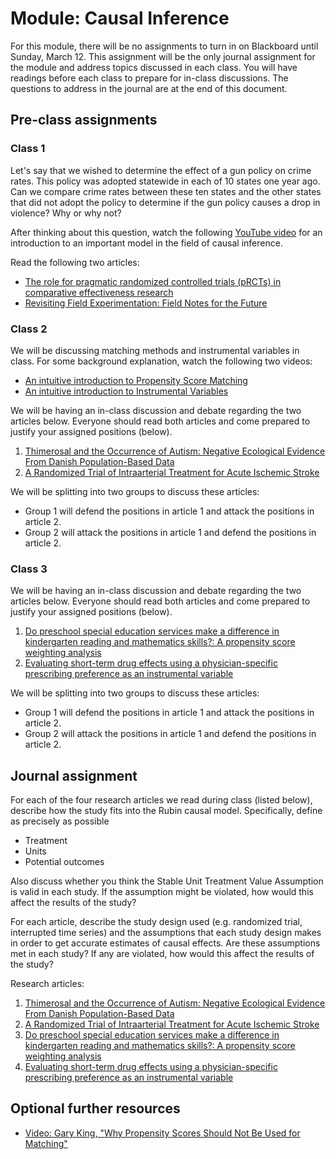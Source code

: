 # Module: Causal Inference

For this module, there will be no assignments to turn in on Blackboard until Sunday, March 12. This assignment will be the only journal assignment for the module and address topics discussed in each class. You will have readings before each class to prepare for in-class discussions. The questions to address in the journal are at the end of this document.

## Pre-class assignments

### Class 1

Let's say that we wished to determine the effect of a gun policy on crime rates. This policy was adopted statewide in each of 10 states one year ago. Can we compare crime rates between these ten states and the other states that did not adopt the policy to determine if the gun policy causes a drop in violence? Why or why not?

After thinking about this question, watch the following [YouTube video](https://www.youtube.com/watch?v=LrmrH26EhSo) for an introduction to an important model in the field of causal inference.

Read the following two articles:

- [The role for pragmatic randomized controlled trials (pRCTs) in comparative effectiveness research](https://www.ncbi.nlm.nih.gov/pubmed/22752634)
- [Revisiting Field Experimentation: Field Notes for the Future](https://www.ncbi.nlm.nih.gov/pubmed/11928889)

### Class 2

We will be discussing matching methods and instrumental variables in class. For some background explanation, watch the following two videos:

- [An intuitive introduction to Propensity Score Matching](https://www.youtube.com/watch?v=ACVyPp1Fy6Y)
- [An intuitive introduction to Instrumental Variables](https://www.youtube.com/watch?v=FQ3d2syNfYI)

We will be having an in-class discussion and debate regarding the two articles below. Everyone should read both articles and come prepared to justify your assigned positions (below).

1. [Thimerosal and the Occurrence of Autism: Negative Ecological Evidence From Danish Population-Based Data](http://pediatrics.aappublications.org/content/112/3/604)
2. [A Randomized Trial of Intraarterial Treatment for Acute Ischemic Stroke](http://www.nejm.org/doi/full/10.1056/NEJMoa1411587)

We will be splitting into two groups to discuss these articles:

- Group 1 will defend the positions in article 1 and attack the positions in article 2.
- Group 2 will attack the positions in article 1 and defend the positions in article 2.

### Class 3

We will be having an in-class discussion and debate regarding the two articles below. Everyone should read both articles and come prepared to justify your assigned positions (below).

1. [Do preschool special education services make a difference in kindergarten reading and mathematics skills?: A propensity score weighting analysis](http://www.sciencedirect.com/science/article/pii/S0022440512001112)
2. [Evaluating short-term drug effects using a physician-specific prescribing preference as an instrumental variable](https://www.ncbi.nlm.nih.gov/pmc/articles/PMC2715942/)

We will be splitting into two groups to discuss these articles:

- Group 1 will defend the positions in article 1 and attack the positions in article 2.
- Group 2 will attack the positions in article 1 and defend the positions in article 2.

## Journal assignment

For each of the four research articles we read during class (listed below), describe how the study fits into the Rubin causal model. Specifically, define as precisely as possible

- Treatment
- Units
- Potential outcomes

Also discuss whether you think the Stable Unit Treatment Value Assumption is valid in each study. If the assumption might be violated, how would this affect the results of the study?

For each article, describe the study design used (e.g. randomized trial, interrupted time series) and the assumptions that each study design makes in order to get accurate estimates of causal effects. Are these assumptions met in each study? If any are violated, how would this affect the results of the study?

Research articles:

1. [Thimerosal and the Occurrence of Autism: Negative Ecological Evidence From Danish Population-Based Data](http://pediatrics.aappublications.org/content/112/3/604)
2. [A Randomized Trial of Intraarterial Treatment for Acute Ischemic Stroke](http://www.nejm.org/doi/full/10.1056/NEJMoa1411587)
3. [Do preschool special education services make a difference in kindergarten reading and mathematics skills?: A propensity score weighting analysis](http://www.sciencedirect.com/science/article/pii/S0022440512001112)
4. [Evaluating short-term drug effects using a physician-specific prescribing preference as an instrumental variable](https://www.ncbi.nlm.nih.gov/pmc/articles/PMC2715942/)

## Optional further resources

- [Video: Gary King, "Why Propensity Scores Should Not Be Used for Matching"](https://www.youtube.com/watch?v=rBv39pK1iEs)
